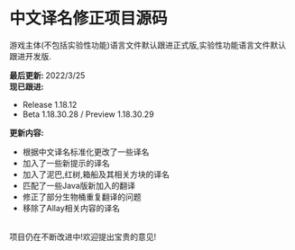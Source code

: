 # 中文译名修正项目源码

游戏主体(不包括实验性功能)语言文件默认跟进正式版,实验性功能语言文件默认跟进开发版.

<b>最后更新: </b>2022/3/25<br>
<b>现已跟进:</b>
- Release 1.18.12
- Beta 1.18.30.28 / Preview 1.18.30.29

<b>更新内容:</b>
- 根据中文译名标准化更改了一些译名
- 加入了一些新提示的译名
- 加入了泥巴,红树,箱船及其相关方块的译名
- 匹配了一些Java版新加入的翻译
- 修正了部分生物桶重复翻译的问题
- 移除了Allay相关内容的译名
<br>
项目仍在不断改进中!欢迎提出宝贵的意见!
